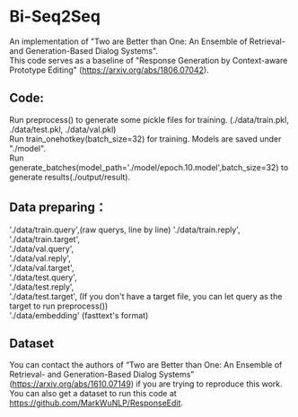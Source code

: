  # Bi-Seq2Seq
An implementation of "Two are Better than One: An Ensemble of Retrieval- and Generation-Based Dialog Systems".  
This code serves as a baseline of "Response Generation by Context-aware Prototype Editing" (https://arxiv.org/abs/1806.07042). 


## Code:

Run preprocess() to generate some pickle files for training. (./data/train.pkl, ./data/test.pkl, ./data/val.pkl)    
Run train_onehotkey(batch_size=32) for training. Models are saved under "./model".  
Run generate_batches(model_path='./model/epoch.10.model',batch_size=32) to generate results(./output/result). 


## Data preparing：  

'./data/train.query',(raw querys, line by line)
'./data/train.reply',  
'./data/train.target',  
'./data/val.query',  
'./data/val.reply',  
'./data/val.target',  
'./data/test.query',  
'./data/test.reply',  
'./data/test.target', (If you don't have a target file, you can let query as the target to run preprocess())  
'./data/embedding' (fasttext's format)  


## Dataset

You can contact the authors of “Two are Better than One: An Ensemble of Retrieval- and Generation-Based Dialog Systems” (https://arxiv.org/abs/1610.07149) if you are trying to reproduce this work. You can also get a dataset to run this code at https://github.com/MarkWuNLP/ResponseEdit.
